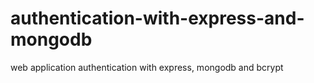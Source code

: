 # authentication-with-express-and-mongodb
web application authentication with express, mongodb and bcrypt
